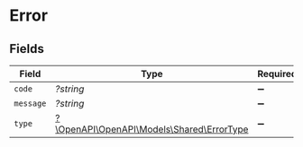 # Error


## Fields

| Field                                                                         | Type                                                                          | Required                                                                      | Description                                                                   |
| ----------------------------------------------------------------------------- | ----------------------------------------------------------------------------- | ----------------------------------------------------------------------------- | ----------------------------------------------------------------------------- |
| `code`                                                                        | *?string*                                                                     | :heavy_minus_sign:                                                            | N/A                                                                           |
| `message`                                                                     | *?string*                                                                     | :heavy_minus_sign:                                                            | N/A                                                                           |
| `type`                                                                        | [?\OpenAPI\OpenAPI\Models\Shared\ErrorType](../../Models/Shared/ErrorType.md) | :heavy_minus_sign:                                                            | N/A                                                                           |